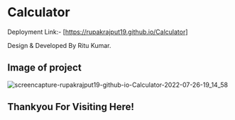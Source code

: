 # Calculator

Deployment Link:- [https://rupakrajput19.github.io/Calculator]

Design & Developed By Ritu Kumar.

## Image of project

![screencapture-rupakrajput19-github-io-Calculator-2022-07-26-19_14_58](https://user-images.githubusercontent.com/95040772/181021407-3869382f-01a6-4c15-8671-9489faea2579.png)

## Thankyou For Visiting Here!
